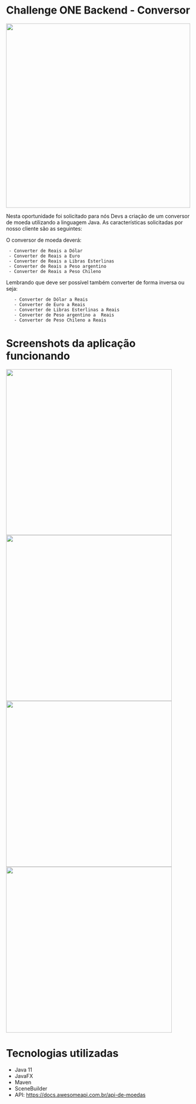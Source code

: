 <h1>Challenge ONE Backend - Conversor</h1>

<img src="https://user-images.githubusercontent.com/103322548/226927970-bb03eee8-854c-4ddc-941b-1518cc2cb7ea.png" width="500px">

<p> Nesta oportunidade foi solicitado para nós Devs a criação de um conversor de moeda utilizando a linguagem Java. As características solicitadas por nosso cliente são as seguintes:

O conversor de moeda deverá:

     - Converter de Reais a Dólar
     - Converter de Reais a Euro
     - Converter de Reais a Libras Esterlinas
     - Converter de Reais a Peso argentino
     - Converter de Reais a Peso Chileno
     
Lembrando que deve ser possível também converter de forma inversa ou seja:

       - Converter de Dólar a Reais
       - Converter de Euro a Reais
       - Converter de Libras Esterlinas a Reais
       - Converter de Peso argentino a  Reais
       - Converter de Peso Chileno a Reais
</p>

<h1>Screenshots da aplicação funcionando</h1>

<div>
     <img src="https://user-images.githubusercontent.com/103322548/227316251-24ad3c28-2241-4d72-9acf-dc79350a8eba.gif" width="450px">
     <img src="https://user-images.githubusercontent.com/103322548/227318710-cb37834e-e38f-4509-a6c1-3c63a9283495.png" width="450px">
     <img src="https://user-images.githubusercontent.com/103322548/227318857-360a0fff-79c0-43c4-af53-865e2442b795.png" width="450px">
     <img src="https://user-images.githubusercontent.com/103322548/227318884-ab54f27a-50ef-43fb-b7d7-64b8b2dfab73.png" width="450px">
</div>

<h1>Tecnologias utilizadas</h1>

<ul>
     <li>Java 11</li>
     <li>JavaFX</li>
     <li>Maven</li>
     <li>SceneBuilder</li>
     <li>API: <a href="https://docs.awesomeapi.com.br/api-de-moedas">https://docs.awesomeapi.com.br/api-de-moedas</a></li>
</ul>
